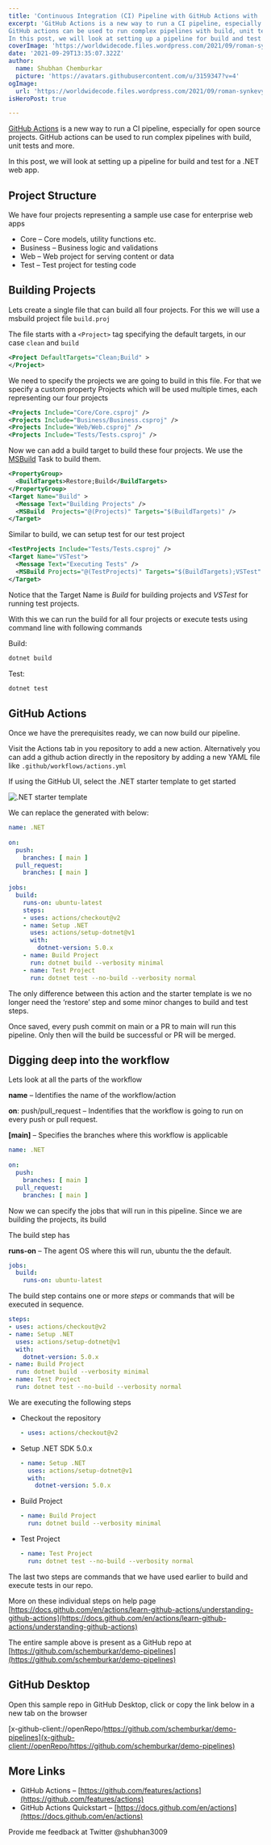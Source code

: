 ```yaml
---
title: 'Continuous Integration (CI) Pipeline with GitHub Actions with .NET'
excerpt: 'GitHub Actions is a new way to run a CI pipeline, especially for open source projects.
GitHub actions can be used to run complex pipelines with build, unit tests and more.
In this post, we will look at setting up a pipeline for build and test for a .NET web app.'
coverImage: 'https://worldwidecode.files.wordpress.com/2021/09/roman-synkevych-wx2l8l-fgea-unsplash.jpg?w=1080'
date: '2021-09-29T13:35:07.322Z'
author:
  name: Shubhan Chemburkar
  picture: 'https://avatars.githubusercontent.com/u/3159347?v=4'
ogImage:
  url: 'https://worldwidecode.files.wordpress.com/2021/09/roman-synkevych-wx2l8l-fgea-unsplash.jpg?w=1080'
isHeroPost: true

---
```


[GitHub Actions](https://github.com/features/actions) is a new way to run a CI pipeline, especially for open source projects.
GitHub actions can be used to run complex pipelines with build, unit tests and more.

In this post, we will look at setting up a pipeline for build and test for a .NET web app.

## Project Structure

We have four projects representing a sample use case for enterprise web apps

- Core – Core models, utility functions etc.
- Business – Business logic and validations
- Web – Web project for serving content or data
- Test – Test project for testing code

## Building Projects

Lets create a single file that can build all four projects. For this we will use a msbuild project file ```build.proj```

The file starts with a ```<Project>``` tag specifying the default targets, in our case ```clean``` and ```build```

```xml
<Project DefaultTargets="Clean;Build" >
</Project>
```
We need to specify the projects we are going to build in this file. For that we specify a custom property Projects which will be used multiple times, each representing our four projects

```xml
<Projects Include="Core/Core.csproj" />    
<Projects Include="Business/Business.csproj" />    
<Projects Include="Web/Web.csproj" />    
<Projects Include="Tests/Tests.csproj" />
```

Now we can add a build target to build these four projects. We use the [MSBuild](https://docs.microsoft.com/en-us/visualstudio/msbuild/msbuild-task?view=vs-2019) Task to build them.

```xml
<PropertyGroup>
  <BuildTargets>Restore;Build</BuildTargets>
</PropertyGroup>
<Target Name="Build" >
  <Message Text="Building Projects" />
  <MSBuild  Projects="@(Projects)" Targets="$(BuildTargets)" />
</Target>
```

Similar to build, we can setup test for our test project

```xml
<TestProjects Include="Tests/Tests.csproj" />
<Target Name="VSTest">
  <Message Text="Executing Tests" />
  <MSBuild Projects="@(TestProjects)" Targets="$(BuildTargets);VSTest" />
</Target>
```

Notice that the Target Name is *Build* for building projects and *VSTest* for running test projects.

With this we can run the build for all four projects or execute tests using command line with following commands

Build:

```bash
dotnet build
```
Test:

```bash
dotnet test
```

## GitHub Actions

Once we have the prerequisites ready, we can now build our pipeline.

Visit the Actions tab in you repository to add a new action. Alternatively you can add a github action directly in the repository by adding a new YAML file like ```.github/workflows/actions.yml```

If using the GitHub UI, select the .NET starter template to get started


![.NET starter template](https://worldwidecode.files.wordpress.com/2021/09/image.png)

We can replace the generated with below:

```yaml
name: .NET
 
on:
  push:
    branches: [ main ]
  pull_request:
    branches: [ main ]
 
jobs:
  build:
    runs-on: ubuntu-latest
    steps:
    - uses: actions/checkout@v2
    - name: Setup .NET
      uses: actions/setup-dotnet@v1
      with:
        dotnet-version: 5.0.x
    - name: Build Project
      run: dotnet build --verbosity minimal
    - name: Test Project
      run: dotnet test --no-build --verbosity normal
```

The only difference between this action and the starter template is we no longer need the ‘restore’ step and some minor changes to build and test steps.

Once saved, every push commit on main or a PR to main will run this pipeline. Only then will the build be successful or PR will be merged.

## Digging deep into the workflow

Lets look at all the parts of the workflow

**name** – Identifies the name of the workflow/action

**on**: push/pull_request – Indentifies that the workflow is going to run on every push or pull request.

**[main]** – Specifies the branches where this workflow is applicable

```yaml
name: .NET
 
on:
  push:
    branches: [ main ]
  pull_request:
    branches: [ main ]
```
Now we can specify the jobs that will run in this pipeline. Since we are building the projects, its build

The build step has

**runs-on** – The agent OS where this will run, ubuntu the the default.

```yaml
jobs:
  build:
    runs-on: ubuntu-latest
```

The build step contains one or more *steps* or commands that will be executed in sequence.

```yaml
steps:
- uses: actions/checkout@v2
- name: Setup .NET
  uses: actions/setup-dotnet@v1
  with:
    dotnet-version: 5.0.x
- name: Build Project
  run: dotnet build --verbosity minimal
- name: Test Project
  run: dotnet test --no-build --verbosity normal
```

We are executing the following steps

* Checkout the repository
  ```yaml
  - uses: actions/checkout@v2
  ```
- Setup .NET SDK 5.0.x
  ```yaml
  - name: Setup .NET
    uses: actions/setup-dotnet@v1
    with:
      dotnet-version: 5.0.x
  ```

* Build Project
  ```yaml
  - name: Build Project
    run: dotnet build --verbosity minimal
  ```
- Test Project
  ```yaml
  - name: Test Project
    run: dotnet test --no-build --verbosity normal
  ```

The last two steps are commands that we have used earlier to build and execute tests in our repo.

More on these individual steps on help page [https://docs.github.com/en/actions/learn-github-actions/understanding-github-actions](https://docs.github.com/en/actions/learn-github-actions/understanding-github-actions)

The entire sample above is present as a GitHub repo at [https://github.com/schemburkar/demo-pipelines](https://github.com/schemburkar/demo-pipelines)

## GitHub Desktop

Open this sample repo in GitHub Desktop, click or copy the link below in a new tab on the browser

[x-github-client://openRepo/https://github.com/schemburkar/demo-pipelines](x-github-client://openRepo/https://github.com/schemburkar/demo-pipelines)

## More Links

- GitHub Actions – [https://github.com/features/actions](https://github.com/features/actions)
- GitHub Actions Quickstart – [https://docs.github.com/en/actions](https://docs.github.com/en/actions)

Provide me feedback at Twitter @shubhan3009